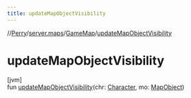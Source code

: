 ```yaml
---
title: updateMapObjectVisibility
---
```

//[Perry](../../../index.html)/[server.maps](../index.html)/[GameMap](index.html)/[updateMapObjectVisibility](update-map-object-visibility.html)



# updateMapObjectVisibility



[jvm]\
fun [updateMapObjectVisibility](update-map-object-visibility.html)(chr: [Character](../../client/-character/index.html), mo: [MapObject](../-map-object/index.html))




